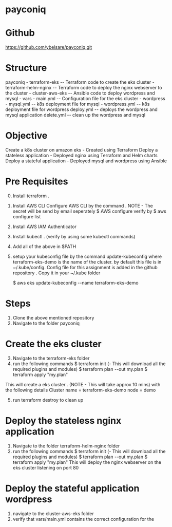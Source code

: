 # payconiq
# Github
https://github.com/ybelsare/payconiq.git

# Structure
payconiq
    - terraform-eks             -- Terraform code to create the eks cluster
    - terraform-helm-nginx      -- Terraform code to deploy the nginx webserver to the cluster
    - cluster-aws-eks           -- Ansible code to deploy wordpress and mysql 
        - vars
            - main.yml          -- Configuration file for the eks cluster
            - wordpress
                - mysql.yml     -- k8s deployment file for mysql
                - wordpress.yml -- k8s deployment file for wordpress
        deploy.yml              -- deploys the wordpress and mysql application
        delete.yml              -- clean up the wordpress and mysql

# Objective
Create a k8s cluster on amazon eks - Created using Terraform
Deploy a stateless application - Deployed nginx using Terraform and Helm charts
Deploy a stateful application  - Deployed mysql and wordpress using Ansible

# Pre Requisites
0) Install terraform .
1) Install AWS CLI 
    Configure AWS CLI by the command . NOTE - The secret will be send by email seperately 
    $ AWS configure
    verify by
    $ aws configure list
2) Install AWS IAM Authenticator 
3) Install kubectl . (verify by using some kubectl commands)
4) Add all of the above in $PATH
5) setup your kubeconfig file by the command update-kubeconfig where terraform-eks-demo is the name of the  cluster.
   by default this file is in ~/.kube/config.
   Config file for this assignment is added in the github repository . Copy it in your ~/.kube folder
   
   $ aws eks update-kubeconfig --name terraform-eks-demo

# Steps
1) Clone the above mentioned repository
2) Navigate to the folder payconiq
# Create the eks cluster    
3) Navigate to the terraform-eks folder
4) run the following commands
    $ terraform init (- This will download all the required plugins and modules)
    $ terraform plan --out my.plan
    $ terraform apply "my.plan"

This will create a eks cluster . (NOTE - This will take approx 10 mins) with the following details
    Cluster name = terraform-eks-demo
    node         = demo
    
5) run terraform destroy to clean up 

# Deploy the stateless nginx application
1) Navigate to the folder terraform-helm-nginx folder
2) run the following commands
    $ terraform init (- This will download all the required plugins and modules)
    $ terraform plan --out my.plan
    $ terraform apply "my.plan"
This will deploy the nginx webserver on the eks cluster listening on port 80

# Deploy the stateful application wordpress
1) navigate to the cluster-aws-eks folder
2) verify that vars/main.yml contains the correct configuration for the 


